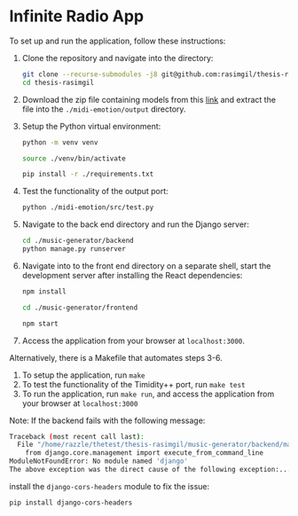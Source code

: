 # Infinite Radio App

To set up and run the application, follow these instructions:

1. Clone the repository and navigate into the directory:

    ```bash
    git clone --recurse-submodules -j8 git@github.com:rasimgil/thesis-rasimgil.git
    cd thesis-rasimgil
    ```

2. Download the zip file containing models from this [link](https://drive.google.com/file/d/18FTAWdRAgls9x-QS3QcX2-ZIkhFtp6n7/view?usp=sharing) and extract the file into the `./midi-emotion/output` directory.

3. Setup the Python virtual environment:

    ```bash
    python -m venv venv

    source ./venv/bin/activate

    pip install -r ./requirements.txt
    ```

4. Test the functionality of the output port:

    ```bash
    python ./midi-emotion/src/test.py
    ```

5. Navigate to the back end directory and run the Django server:

    ```bash
    cd ./music-generator/backend
    python manage.py runserver
    ```

6. Navigate into to the front end directory on a separate shell, start the development server after installing the React dependencies:

    ```bash
    npm install

    cd ./music-generator/frontend

    npm start
    ```

7. Access the application from your browser at `localhost:3000`.

Alternatively, there is a Makefile that automates steps 3-6.

1. To setup the application, run `make`
2. To test the functionality of the Timidity++ port, run `make test`
3. To run the application, run `make run`, and access the application from your browser at `localhost:3000`

Note: If the backend fails with the following message:

```bash
Traceback (most recent call last):
  File "/home/razzle/thetest/thesis-rasimgil/music-generator/backend/manage.py", line 11, in main
    from django.core.management import execute_from_command_line
ModuleNotFoundError: No module named 'django'
The above exception was the direct cause of the following exception:...
```

install the `django-cors-headers` module to fix the issue:

```bash
pip install django-cors-headers
```
